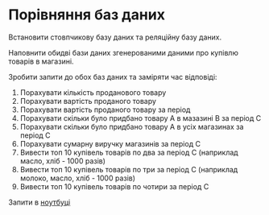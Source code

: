 # Порівняння баз даних

Встановити стовпчикову базу даних та реляційну базу даних.

Наповнити обидві бази даних згенерованими даними про купівлю товарів в магазині.

Зробити запити до обох баз даних та заміряти час відповіді:

1. Порахувати кількість проданового товару
1. Порахувати вартість проданого товару
1. Порахувати вартість проданого товару за період
1. Порахувати скільки було придбано товару А в мазазині В за період С
1. Порахувати скільки було придбано товару А в усіх магазинах за період С
1. Порахувати сумарну виручку магазинів за період С
1. Вивести топ 10 купівель товарів по два за період С (наприклад масло, хліб - 1000 разів)
1. Вивести топ 10 купівель товарів по три за період С (наприклад молоко, масло, хліб - 1000 разів)
1. Вивести топ 10 купівель товарів по чотири за період С

Запити в [ноутбуці](main.ipynb)
